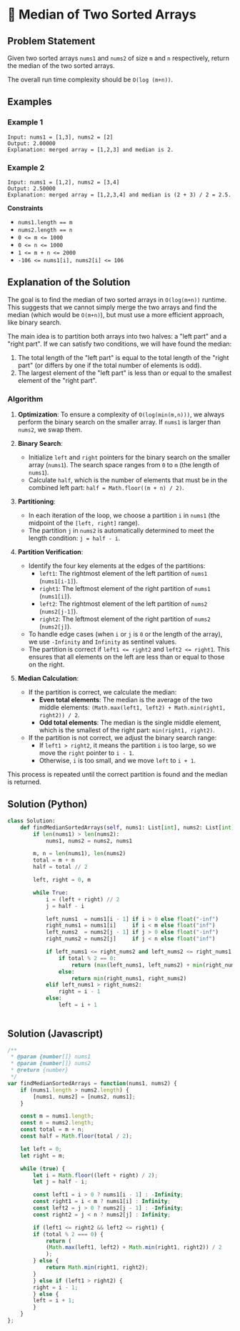 # 🧮 Median of Two Sorted Arrays

## Problem Statement

Given two sorted arrays `nums1` and `nums2` of size `m` and `n` respectively, return the median of the two sorted arrays.

The overall run time complexity should be `O(log (m+n))`.

## Examples

### Example 1
```code
Input: nums1 = [1,3], nums2 = [2]
Output: 2.00000
Explanation: merged array = [1,2,3] and median is 2.
```

### Example 2
```code
Input: nums1 = [1,2], nums2 = [3,4]
Output: 2.50000
Explanation: merged array = [1,2,3,4] and median is (2 + 3) / 2 = 2.5.
```

**Constraints**

* `nums1.length == m`
* `nums2.length == n`
* `0 <= m <= 1000`
* `0 <= n <= 1000`
* `1 <= m + n <= 2000`
* `-106 <= nums1[i], nums2[i] <= 106`

## Explanation of the Solution

The goal is to find the median of two sorted arrays in `O(log(m+n))` runtime. This suggests that we cannot simply merge the two arrays and find the median (which would be `O(m+n)`), but must use a more efficient approach, like binary search.

The main idea is to partition both arrays into two halves: a "left part" and a "right part". If we can satisfy two conditions, we will have found the median:

1.  The total length of the "left part" is equal to the total length of the "right part" (or differs by one if the total number of elements is odd).
2.  The largest element of the "left part" is less than or equal to the smallest element of the "right part".

### Algorithm

1.  **Optimization**: To ensure a complexity of `O(log(min(m,n)))`, we always perform the binary search on the smaller array. If `nums1` is larger than `nums2`, we swap them.

2.  **Binary Search**:
    *   Initialize `left` and `right` pointers for the binary search on the smaller array (`nums1`). The search space ranges from `0` to `m` (the length of `nums1`).
    *   Calculate `half`, which is the number of elements that must be in the combined left part: `half = Math.floor((m + n) / 2)`.

3.  **Partitioning**:
    *   In each iteration of the loop, we choose a partition `i` in `nums1` (the midpoint of the `[left, right]` range).
    *   The partition `j` in `nums2` is automatically determined to meet the length condition: `j = half - i`.

4.  **Partition Verification**:
    *   Identify the four key elements at the edges of the partitions:
        *   `left1`: The rightmost element of the left partition of `nums1` (`nums1[i-1]`).
        *   `right1`: The leftmost element of the right partition of `nums1` (`nums1[i]`).
        *   `left2`: The rightmost element of the left partition of `nums2` (`nums2[j-1]`).
        *   `right2`: The leftmost element of the right partition of `nums2` (`nums2[j]`).
    *   To handle edge cases (when `i` or `j` is `0` or the length of the array), we use `-Infinity` and `Infinity` as sentinel values.
    *   The partition is correct if `left1 <= right2` and `left2 <= right1`. This ensures that all elements on the left are less than or equal to those on the right.

5.  **Median Calculation**:
    *   If the partition is correct, we calculate the median:
        *   **Even total elements**: The median is the average of the two middle elements: `(Math.max(left1, left2) + Math.min(right1, right2)) / 2`.
        *   **Odd total elements**: The median is the single middle element, which is the smallest of the right part: `min(right1, right2)`.
    *   If the partition is not correct, we adjust the binary search range:
        *   If `left1 > right2`, it means the partition `i` is too large, so we move the `right` pointer to `i - 1`.
        *   Otherwise, `i` is too small, and we move `left` to `i + 1`.

This process is repeated until the correct partition is found and the median is returned.

## Solution (Python)
```python
class Solution:
    def findMedianSortedArrays(self, nums1: List[int], nums2: List[int]) -> float:
        if len(nums1) > len(nums2):
            nums1, nums2 = nums2, nums1

        m, n = len(nums1), len(nums2)
        total = m + n
        half = total // 2

        left, right = 0, m

        while True:
            i = (left + right) // 2
            j = half - i

            left_nums1  = nums1[i - 1] if i > 0 else float("-inf")
            right_nums1 = nums1[i]     if i < m else float("inf")
            left_nums2  = nums2[j - 1] if j > 0 else float("-inf")
            right_nums2 = nums2[j]     if j < n else float("inf")

            if left_nums1 <= right_nums2 and left_nums2 <= right_nums1:
                if total % 2 == 0:
                    return (max(left_nums1, left_nums2) + min(right_nums1, right_nums2)) / 2
                else:
                    return min(right_nums1, right_nums2)
            elif left_nums1 > right_nums2:
                right = i - 1
            else:
                left = i + 1
        
```

## Solution (Javascript)
```javascript
/**
 * @param {number[]} nums1
 * @param {number[]} nums2
 * @return {number}
 */
var findMedianSortedArrays = function(nums1, nums2) {
    if (nums1.length > nums2.length) {
        [nums1, nums2] = [nums2, nums1];
    }

    const m = nums1.length;
    const n = nums2.length;
    const total = m + n;
    const half = Math.floor(total / 2);

    let left = 0;
    let right = m;

    while (true) {
        let i = Math.floor((left + right) / 2);
        let j = half - i;

        const left1 = i > 0 ? nums1[i - 1] : -Infinity;
        const right1 = i < m ? nums1[i] : Infinity;
        const left2 = j > 0 ? nums2[j - 1] : -Infinity;
        const right2 = j < n ? nums2[j] : Infinity;

        if (left1 <= right2 && left2 <= right1) {
        if (total % 2 === 0) {
            return (
            (Math.max(left1, left2) + Math.min(right1, right2)) / 2
            );
        } else {
            return Math.min(right1, right2);
        }
        } else if (left1 > right2) {
        right = i - 1;
        } else {
        left = i + 1;
        }
    }
};
```